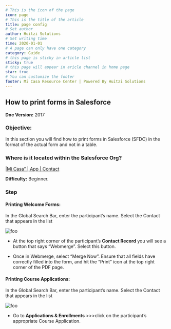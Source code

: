```yaml
---
# This is the icon of the page
icon: page
# This is the title of the article
title: page config
# Set author
author: Huitzi Solutions
# Set writing time
time: 2020-01-01
# A page can only have one category
category: Guide
# this page is sticky in article list
sticky: true
# this page will appear in aricle channel in home page
star: true
# You can customize the footer
footer: Mi Casa Resource Center | Powered By Huitzi Solutions
---
```


## How to print forms in Salesforce

**Doc Version:** 2017

### **Objective:**

In this section you will find how to print forms in Salesforce (SFDC) in the format of the actual form and not in a table.

### **Where is it located within the Salesforce Org?**

|[Mi Casa” | App | Contact](https://micasa--partial.lightning.force.com/lightning/o/Contact/list?filterName=Recent)

**Difficulty:** Beginner.

### **Step**

#### **Printing Welcome Forms:**

In the Global Search Bar, enter the participant’s name. Select the Contact that appears in the list

<img :src="$withBase('/assets/howToPrintForms/1.jpg')" alt="foo">

- At the top right corner of the participant’s **Contact Record** you will see a button that says “Webmerge”.  Select this button.

- Once in Webmerge, select “Merge Now”. Ensure that all fields have correctly filled into the form, and hit the “Print” icon at the top right corner of the PDF page.

#### **Printing Course Applications:**

In the Global Search Bar, enter the participant’s name. Select the Contact that appears in the list

<img :src="$withBase('/assets/howToPrintForms/1.jpg')" alt="foo">

- Go to **Applications & Enrollments** >>>click on the participant’s appropriate Course Application.
